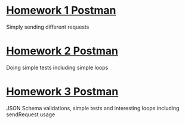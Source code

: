 # [Homework 1 Postman](https://github.com/MariaDash/Postman/blob/main/Homework/Homework1.md#homework-1-postman)

Simply sending different requests

# [Homework 2 Postman](https://github.com/MariaDash/Postman/blob/main/Homework/Homework2.md#homework-2-postman)

Doing simple tests including simple loops   
 
# [Homework 3 Postman](https://github.com/MariaDash/Postman/blob/main/Homework/Homework3.md#homework-3-postman)

JSON Schema validations, simple tests and interesting loops including sendRequest usage
